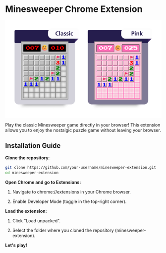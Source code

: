 # Minesweeper Chrome Extension

<img align="center" alt="minesweeper illustration" src="assets/img/header.png" />

Play the classic Minesweeper game directly in your browser! This extension allows you to enjoy the nostalgic puzzle game without leaving your browser.


## Installation Guide

**Clone the repository**:
   ```bash
   git clone https://github.com/your-username/minesweeper-extension.git
   cd minesweeper-extension
   ```

**Open Chrome and go to Extensions:**

1. Navigate to chrome://extensions in your Chrome browser.

2. Enable Developer Mode (toggle in the top-right corner).

**Load the extension:**

1. Click "Load unpacked".

2. Select the folder where you cloned the repository (minesweeper-extension).

**Let's play!**
